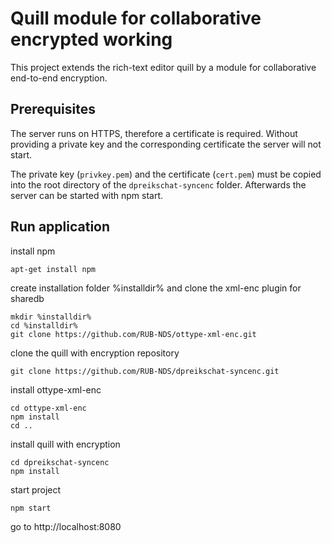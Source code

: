 # Quill module for collaborative encrypted working
This project extends the rich-text editor quill by a module for collaborative end-to-end encryption.
## Prerequisites
The server runs on HTTPS, therefore a certificate is required. Without providing a private key and the corresponding certificate the server will not start.

The private key (`privkey.pem`) and the certificate (`cert.pem`) must be copied into the root directory of the `dpreikschat-syncenc` folder. Afterwards the server can be started with npm start.  
## Run application
install npm

    apt-get install npm

create installation folder %installdir% and clone the xml-enc plugin for sharedb

    mkdir %installdir%
    cd %installdir%
    git clone https://github.com/RUB-NDS/ottype-xml-enc.git
clone the quill with encryption repository

    git clone https://github.com/RUB-NDS/dpreikschat-syncenc.git
install ottype-xml-enc

    cd ottype-xml-enc
    npm install
    cd ..
install quill with encryption

    cd dpreikschat-syncenc
    npm install
  
start project 

    npm start
   go to http://localhost:8080
